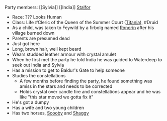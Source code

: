 Party members: [[Sylvia]] [[India]] [Stalfor](PCs/Current/Stalfor.md)

- Race: ??? Looks Human
- Class: Life #Cleric of the Queen of the Summer Court ([Titania](NPCs/Living/Titania.md)), #Druid
- As a child, was taken to Feywild by a firbolg named [Ronorin](NPCs/Living/Ronorin.md) after his village burned down
- Parents are presumed dead
- Just got here
- Long, brown hair, well kept beard
- Wears studded leather armour with crystal amulet
- When he first met the party he told India he was guided to Waterdeep to seek out India and Sylvia
- Has a mission to get to Baldur's Gate to help someone
- Studies the constellations
	- A few months before finding the party, he found something was amiss in the stars and needs to be corrected
	- Holds crystal over candle fire and constellations appear and he was like "this star moved we gotta fix it"
-   He's got a dumpy
- Has a wife and two young children
- Has two horses, [Scooby](NPCs/Living/Scooby.md) and [Shaggy](NPCs/Living/Shaggy.md)